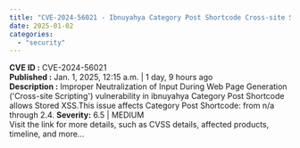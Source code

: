 ```yaml
---
title: "CVE-2024-56021 - Ibnuyahya Category Post Shortcode Cross-site Scripting"
date: 2025-01-02
categories: 
  - "security"
---
```


**CVE ID :** CVE-2024-56021  
**Published :** Jan. 1, 2025, 12:15 a.m. | 1 day, 9 hours ago  
**Description :** Improper Neutralization of Input During Web Page Generation ('Cross-site Scripting') vulnerability in ibnuyahya Category Post Shortcode allows Stored XSS.This issue affects Category Post Shortcode: from n/a through 2.4. 
**Severity:** 6.5 | MEDIUM  
Visit the link for more details, such as CVSS details, affected products, timeline, and more...
